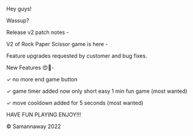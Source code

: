 Hey guys!

Wassup? 

Release v2 patch notes - 


V2 of Rock Paper Scissor game is here -


Feature upgrades requested by customer and bug fixes.


New Features 😍🤩- 

✓ no more end game button

✓ game timer added now only short easy 1 min fun game (most wanted)

✓ move cooldown added for 5 seconds (most wanted)


HAVE FUN PLAYING 
ENJOY!!!


© Samannaway 2022
